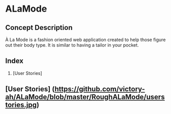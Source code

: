 # ALaMode
## Concept Description
À La Mode is a fashion oriented web application created to help those figure out their body type. 
It is similar to having a tailor in your pocket.

## Index

1. [User Stories]

## [User Stories] (https://github.com/victory-ah/ALaMode/blob/master/RoughALaMode/userstories.jpg) <br>




